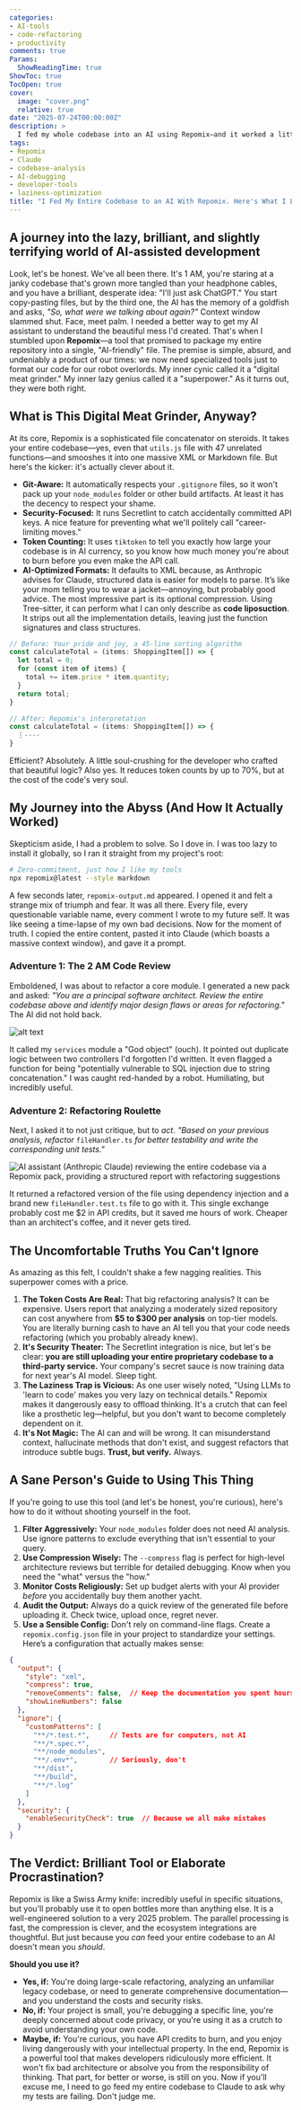 ```yaml
---
categories:
- AI-tools
- code-refactoring
- productivity
comments: true
Params:
  ShowReadingTime: true
ShowToc: true
TocOpen: true
cover:
  image: "cover.png"
  relative: true
date: "2025-07-24T00:00:00Z"
description: >
  I fed my whole codebase into an AI using Repomix—and it worked a little too well. This brutally honest walkthrough shows how Repomix turns your repo into LLM-ready fodder, catches bugs you forgot existed, and reviews your spaghetti architecture like a disappointed mentor. We dive into features, weird bugs, privacy risks, and whether this whole thing is genius or just premium-grade procrastination.
tags:
- Repomix
- Claude
- codebase-analysis
- AI-debugging
- developer-tools
- laziness-optimization
title: "I Fed My Entire Codebase to an AI With Repomix. Here's What I Learned"
---
```


## A journey into the lazy, brilliant, and slightly terrifying world of AI-assisted development

Look, let's be honest. We've all been there. It's 1 AM, you're staring at a janky codebase that's grown more tangled than your headphone cables, and you have a brilliant, desperate idea: "I'll just ask ChatGPT." You start copy-pasting files, but by the third one, the AI has the memory of a goldfish and asks, _"So, what were we talking about again?"_ Context window slammed shut. Face, meet palm.
I needed a better way to get my AI assistant to understand the beautiful mess I'd created. That's when I stumbled upon **Repomix**—a tool that promised to package my entire repository into a single, "AI-friendly" file. The premise is simple, absurd, and undeniably a product of our times: we now need specialized tools just to format our code for our robot overlords.
My inner cynic called it a "digital meat grinder." My inner lazy genius called it a "superpower." As it turns out, they were both right.

## What is This Digital Meat Grinder, Anyway?

At its core, Repomix is a sophisticated file concatenator on steroids. It takes your entire codebase—yes, even that `utils.js` file with 47 unrelated functions—and smooshes it into one massive XML or Markdown file. But here's the kicker: it's actually clever about it.

* **Git-Aware:** It automatically respects your `.gitignore` files, so it won't pack up your `node_modules` folder or other build artifacts. At least it has the decency to respect your shame.
* **Security-Focused:** It runs Secretlint to catch accidentally committed API keys. A nice feature for preventing what we'll politely call "career-limiting moves."
* **Token Counting:** It uses `tiktoken` to tell you exactly how large your codebase is in AI currency, so you know how much money you're about to burn before you even make the API call.
* **AI-Optimized Formats:** It defaults to XML because, as Anthropic advises for Claude, structured data is easier for models to parse. It’s like your mom telling you to wear a jacket—annoying, but probably good advice.
The most impressive part is its optional compression. Using Tree-sitter, it can perform what I can only describe as **code liposuction**. It strips out all the implementation details, leaving just the function signatures and class structures.

```javascript
// Before: Your pride and joy, a 45-line sorting algorithm
const calculateTotal = (items: ShoppingItem[]) => {
  let total = 0;
  for (const item of items) {
    total += item.price * item.quantity;
  }
  return total;
}

// After: Repomix's interpretation
const calculateTotal = (items: ShoppingItem[]) => {
  ⋮----
}
```

Efficient? Absolutely. A little soul-crushing for the developer who crafted that beautiful logic? Also yes. It reduces token counts by up to 70%, but at the cost of the code's very soul.

## My Journey into the Abyss (And How It Actually Worked)

Skepticism aside, I had a problem to solve. So I dove in. I was too lazy to install it globally, so I ran it straight from my project's root:

```bash
# Zero-commitment, just how I like my tools
npx repomix@latest --style markdown
```

A few seconds later, `repomix-output.md` appeared. I opened it and felt a strange mix of triumph and fear. It was all there. Every file, every questionable variable name, every comment I wrote to my future self. It was like seeing a time-lapse of my own bad decisions.
Now for the moment of truth. I copied the entire content, pasted it into Claude (which boasts a massive context window), and gave it a prompt.

### **Adventure 1: The 2 AM Code Review**

Emboldened, I was about to refactor a core module. I generated a new pack and asked: _"You are a principal software architect. Review the entire codebase above and identify major design flaws or areas for refactoring."_
The AI did not hold back.

![alt text](image-1.png)

It called my `services` module a "God object" (ouch). It pointed out duplicate logic between two controllers I'd forgotten I'd written. It even flagged a function for being "potentially vulnerable to SQL injection due to string concatenation." I was caught red-handed by a robot. Humiliating, but incredibly useful.

### **Adventure 2: Refactoring Roulette**

Next, I asked it to not just critique, but to _act_. _"Based on your previous analysis, refactor_ `fileHandler.ts` _for better testability and write the corresponding unit tests."_

![AI assistant (Anthropic Claude) reviewing the entire codebase via a Repomix pack, providing a structured report with refactoring suggestions](image.png)

It returned a refactored version of the file using dependency injection and a brand new `fileHandler.test.ts` file to go with it. This single exchange probably cost me $2 in API credits, but it saved me hours of work. Cheaper than an architect's coffee, and it never gets tired.

## The Uncomfortable Truths You Can't Ignore

As amazing as this felt, I couldn't shake a few nagging realities. This superpower comes with a price.

1. **The Token Costs Are Real:** That big refactoring analysis? It can be expensive. Users report that analyzing a moderately sized repository can cost anywhere from **$5 to $300 per analysis** on top-tier models. You are literally burning cash to have an AI tell you that your code needs refactoring (which you probably already knew).
2. **It's Security Theater:** The Secretlint integration is nice, but let's be clear: **you are still uploading your entire proprietary codebase to a third-party service.** Your company's secret sauce is now training data for next year's AI model. Sleep tight.
3. **The Laziness Trap is Vicious:** As one user wisely noted, "Using LLMs to 'learn to code' makes you very lazy on technical details." Repomix makes it dangerously easy to offload thinking. It's a crutch that can feel like a prosthetic leg—helpful, but you don't want to become completely dependent on it.
4. **It's Not Magic:** The AI can and will be wrong. It can misunderstand context, hallucinate methods that don't exist, and suggest refactors that introduce subtle bugs. **Trust, but verify.** Always.

## A Sane Person's Guide to Using This Thing

If you're going to use this tool (and let's be honest, you're curious), here's how to do it without shooting yourself in the foot.

1. **Filter Aggressively:** Your `node_modules` folder does not need AI analysis. Use ignore patterns to exclude everything that isn't essential to your query.
2. **Use Compression Wisely:** The `--compress` flag is perfect for high-level architecture reviews but terrible for detailed debugging. Know when you need the "what" versus the "how."
3. **Monitor Costs Religiously:** Set up budget alerts with your AI provider _before_ you accidentally buy them another yacht.
4. **Audit the Output:** Always do a quick review of the generated file before uploading it. Check twice, upload once, regret never.
5. **Use a Sensible Config:** Don't rely on command-line flags. Create a `repomix.config.json` file in your project to standardize your settings.
Here’s a configuration that actually makes sense:

```json
{
  "output": {
    "style": "xml",
    "compress": true,
    "removeComments": false,  // Keep the documentation you spent hours writing
    "showLineNumbers": false
  },
  "ignore": {
    "customPatterns": [
      "**/*.test.*",     // Tests are for computers, not AI
      "**/*.spec.*",
      "**/node_modules",
      "**/.env*",        // Seriously, don't
      "**/dist",
      "**/build",
      "**/*.log"
    ]
  },
  "security": {
    "enableSecurityCheck": true  // Because we all make mistakes
  }
}
```

## The Verdict: Brilliant Tool or Elaborate Procrastination?

Repomix is like a Swiss Army knife: incredibly useful in specific situations, but you'll probably use it to open bottles more than anything else. It is a well-engineered solution to a very 2025 problem. The parallel processing is fast, the compression is clever, and the ecosystem integrations are thoughtful.
But just because you _can_ feed your entire codebase to an AI doesn't mean you _should_.

**Should you use it?**

* **Yes, if:** You're doing large-scale refactoring, analyzing an unfamiliar legacy codebase, or need to generate comprehensive documentation—and you understand the costs and security risks.
* **No, if:** Your project is small, you're debugging a specific line, you're deeply concerned about code privacy, or you're using it as a crutch to avoid understanding your own code.
* **Maybe, if:** You're curious, you have API credits to burn, and you enjoy living dangerously with your intellectual property.
In the end, Repomix is a powerful tool that makes developers ridiculously more efficient. It won't fix bad architecture or absolve you from the responsibility of thinking. That part, for better or worse, is still on you.
Now if you'll excuse me, I need to go feed my entire codebase to Claude to ask why my tests are failing. Don't judge me.
